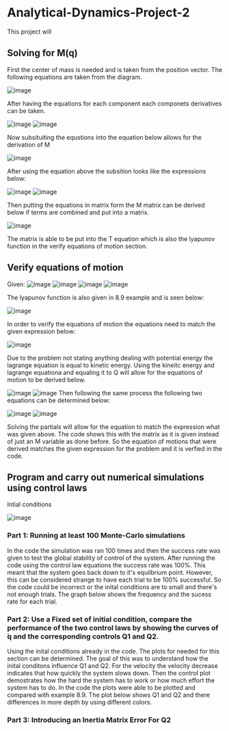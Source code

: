 # Analytical-Dynamics-Project-2
This project will
## Solving for M(q)
First the center of mass is needed and is taken from the position vector. The following equations are taken from the diagram.

![image](https://github.com/user-attachments/assets/8c977780-3259-4900-91ea-cbae055dbe4b)

After having the equations for each component each componets derivatives can be taken.

![image](https://github.com/user-attachments/assets/4dbdd5b8-2062-42ea-a882-77e9524bb366)
![image](https://github.com/user-attachments/assets/c469c53a-7b6c-42d0-8a28-5c6a94c908fe)

Now subsituiting the equstions into the equation below allows for the derivation of M

![image](https://github.com/user-attachments/assets/3fe89aff-0a40-4825-9966-e3e170a8bccb)
  
After using the equation above the subsition looks like the expressions below:

![image](https://github.com/user-attachments/assets/f0d43415-6604-4ad6-9563-4aaa9ef7ae49)
![image](https://github.com/user-attachments/assets/89af6bbe-c5ea-4a55-bc9c-0db2e72e1cee)

Then putting the equations in matrix form the M matrix can be derived below if terms are combined and put into a matrix.

![image](https://github.com/user-attachments/assets/02ef2f9e-869f-4046-af35-e5dc76d3e6e3)

The matrix is able to be put into the T equation which is also the lyapunov function in the verify equations of motion section. 

## Verify equations of motion
Given:
![image](https://github.com/user-attachments/assets/774d7171-5116-4da5-bcb7-df8a55f2d9b6)
![image](https://github.com/user-attachments/assets/6bf5b842-98bc-480b-89ab-a52b46459bff)
![image](https://github.com/user-attachments/assets/f761cb58-9e5d-41de-bfb0-3445abf59de6)
![image](https://github.com/user-attachments/assets/d2e088ec-b504-4b8b-8d7d-47fcd6af9efd)


The lyapunov function is also given in 8.9 example and is seen below:

![image](https://github.com/user-attachments/assets/9079f9f3-f03d-45a6-953c-7bf066655d04)

In order to verify the equations of motion the equations need to match the given expression below:

![image](https://github.com/user-attachments/assets/b2a1e1f4-a152-4175-bb56-b82a43f008aa)

Due to the problem not stating anything dealing with potential energy the lagrange equation is equal to kinetic energy. Using the kineitc energy and lagrange equationa and equaling it to Q will allow for the equations of motion to be derived below. 

![image](https://github.com/user-attachments/assets/1cdf5e3f-253c-4e38-894c-b15b6af94c74)
![image](https://github.com/user-attachments/assets/f69bde7c-fada-4bfb-824e-b277521532c0)
Then following the same process the following two equations can be determined below:

![image](https://github.com/user-attachments/assets/4743ca4f-dc4f-4bd5-89a5-4573150b2ce9)
![image](https://github.com/user-attachments/assets/a3bcf829-059b-4090-8121-54dfad917dec)


Solving the partials will allow for the equation to match the expression what was given above. The code shows this with the matrix as it is given instead of just an M variable as done before. So the equation of motions that were derived matches the given expression for the problem and it is verfied in the code.  

## Program and carry out numerical simulations using control laws
Intial conditions

![image](https://github.com/user-attachments/assets/c3eea7e9-b520-4dc5-9649-95dcd4671679)


### Part 1: Running at least 100 Monte-Carlo simulations
In the code the simulation was ran 100 times and then the success rate was given to test the global stability of control of the system. After running the code using the control law equations the success rate was 100%. This meant that the system goes back down to it's equilbrium point. However, this can be considered strange to have each trial to be 100% successful. So the code could be incorrect or the inital conditions are to small and there's not enough trials. The graph below shows the frequency and the sucess rate for each trial. 



### Part 2: Use a Fixed set of initial condition, compare the performance of the two control laws by showing the curves of  ̇q and the corresponding controls Q1 and Q2.
Using the inital conditions already in the code. The plots for needed for this section can be determined. The goal of this was to understand how the inital conditons influence Q1 and Q2. For the velocity the velocity decrease indicates that how quickly the system slows down. Then the control plot demostrates how the hard the system has to work or how much effort the system has to do. In the code the plots were able to be plotted and compared with example 8.9. The plot below shows Q1 and Q2 and there differences in more depth by using different colors. 


### Part 3: Introducing an Inertia Matrix Error For Q2





